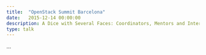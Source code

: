 ```yaml
---
title:  "OpenStack Summit Barcelona"
date:   2015-12-14 00:00:00
description: A Dice with Several Faces: Coordinators, Mentors and Interns on OpenStack Outreachy Internships
type: talk
---
```


...
